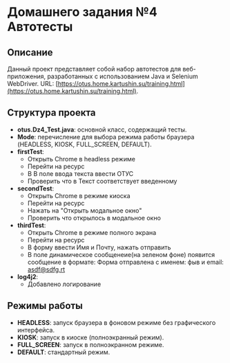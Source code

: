 # Домашнего задания №4 Автотесты

## Описание
Данный проект представляет собой набор автотестов для веб-приложения, разработанных с использованием Java и Selenium WebDriver. URL: [https://otus.home.kartushin.su/training.html](https://otus.home.kartushin.su/training.html).

## Структура проекта
- **otus.Dz4_Test.java**: основной класс, содержащий тесты.
- **Mode**: перечисление для выбора режима работы браузера (HEADLESS, KIOSK, FULL_SCREEN, DEFAULT).
- **firstTest**:
  - Открыть Chrome в headless режиме 
  - Перейти на ресурс
  - В В поле ввода текста ввести ОТУС
  - Проверить что в Текст соответствует введенному
- **secondTest**:
  - Открыть Chrome в режиме киоска
  - Перейти на ресурс
  - Нажать на "Открыть модальное окно"
  - Проверить что открылось в модальное окно
- **thirdTest**:
  - Открыть Chrome в режиме полного экрана
  - Перейти на ресурс
  - В форму ввести Имя и Почту, нажать отправить
  - В поле динамическое сообщенеие(на зеленом фоне) появится сообщение в формате: Форма отправлена с именем: фыв и email: asdf@sdfg.rt
- **log4j2**:
  - Добавлено логирование
## Режимы работы
- **HEADLESS**: запуск браузера в фоновом режиме без графического интерфейса.
- **KIOSK**: запуск в киоске (полноэкранный режим).
- **FULL_SCREEN**: запуск в полноэкранном режиме.
- **DEFAULT**: стандартный режим.